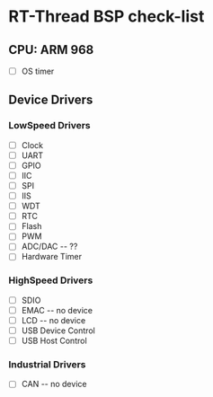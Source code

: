 # RT-Thread BSP check-list

## CPU: ARM 968

* [ ] OS timer

## Device Drivers

### LowSpeed Drivers

* [ ] Clock
* [ ] UART
* [ ] GPIO
* [ ] IIC
* [ ] SPI
* [ ] IIS
* [ ] WDT
* [ ] RTC
* [ ] Flash
* [ ] PWM
* [ ] ADC/DAC -- ??
* [ ] Hardware Timer

### HighSpeed Drivers

* [ ] SDIO
* [ ] EMAC -- no device
* [ ] LCD -- no device
* [ ] USB Device Control
* [ ] USB Host Control

### Industrial Drivers

* [ ] CAN -- no device
